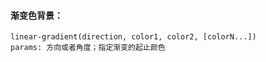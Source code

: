 #### 渐变色背景：
	linear-gradient(direction, color1, color2, [colorN...])
	params: 方向或者角度；指定渐变的起止颜色

#### 